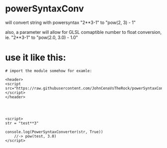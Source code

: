 # powerSyntaxConv
will convert string with powersyntax "2**3-1" to "pow(2, 3) - 1"


also, a parameter will allow for GLSL comaptible number to float conversion, ie. "2**3-1" to "pow(2.0, 3.0) - 1.0"

# use it like this:

```
# import the module somehow for examle:

<header>
<script src="https://raw.githubusercontent.com/JohnCenaVsTheRock/powerSyntaxConv/master/PowerSyntax.js">
</script>
</header>




<script>
str = "test**3"

console.log(PowerSyntaxConverter(str, True))
	//-> pow(test, 3.0)
</script>
```
